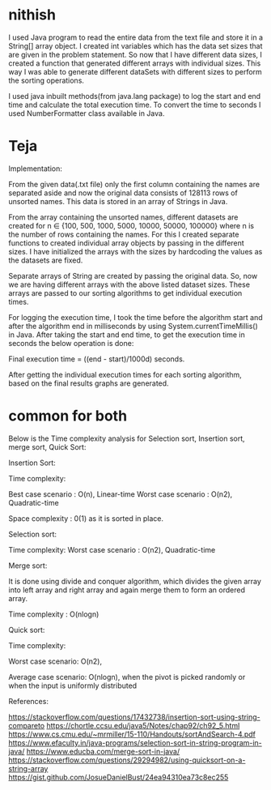 
# nithish

I used Java program to read the entire data from the text file and store it in a String[] array object. 
I created int variables which has the data set sizes that are given in the problem statement. 
So now that I have different data sizes, I created a function that generated different arrays with individual sizes.
This way I was able to generate different dataSets with different sizes to perform the sorting operations. 

I used java inbuilt methods(from java.lang package) to log the start and end time and calculate the total execution time. 
To convert the time to seconds I used NumberFormatter class available in Java. 



# Teja
Implementation:

From the given data(.txt file) only the first column containing the names are separated aside 
and now the original data consists of 128113 rows of unsorted names. This data is stored in an array of Strings in Java.

From the array containing the unsorted names, different datasets are created for n ∈ {100, 500, 1000, 5000, 10000, 50000, 100000}
where n is the number of rows containing the names. For this I created separate functions to created individual array objects by passing in the different sizes. 
I have initialized the arrays with the sizes by hardcoding the values as the datasets are fixed. 

Separate arrays of String are created by passing the original data. So, now we are having different arrays with the above listed dataset sizes. 
These arrays are passed to our sorting algorithms to get individual execution times. 

For logging the execution time, I took the time before the algorithm start and after the algorithm end in milliseconds by using System.currentTimeMillis() in Java.
After taking the start and end time, to get the execution time in seconds the below operation is done: 

Final execution time = ((end - start)/1000d) seconds. 

After getting the individual execution times for each sorting algorithm, based on the final results graphs are generated. 


# common for both
Below is the Time complexity analysis for Selection sort, Insertion sort, merge sort, Quick Sort: 

Insertion Sort:

Time complexity: 

Best case scenario : O(n), Linear-time
Worst case scenario : O(n2),  Quadratic-time

Space complexity : 0(1) as it is sorted in place.

Selection sort:

Time complexity: 
Worst case scenario : O(n2),  Quadratic-time

Merge sort:

It is done using divide and conquer algorithm, which divides the given array into left array and right array
and again merge them to form an ordered array. 

Time complexity : O(nlogn)

Quick sort: 

Time complexity: 

Worst case scenario: O(n2), 

Average case scenario: O(nlogn), when the pivot is picked randomly or when the input is uniformly distributed


References: 

https://stackoverflow.com/questions/17432738/insertion-sort-using-string-compareto
https://chortle.ccsu.edu/java5/Notes/chap92/ch92_5.html
https://www.cs.cmu.edu/~mrmiller/15-110/Handouts/sortAndSearch-4.pdf
https://www.efaculty.in/java-programs/selection-sort-in-string-program-in-java/
https://www.educba.com/merge-sort-in-java/
https://stackoverflow.com/questions/29294982/using-quicksort-on-a-string-array
https://gist.github.com/JosueDanielBust/24ea94310ea73c8ec255